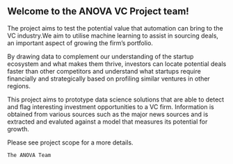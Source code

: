 <h2> Welcome to the ANOVA VC Project team! </h2>

The project aims to test the potential value that automation can bring to the VC industry.We aim to utilise machine learning to assist in sourcing deals, an important aspect of growing the firm’s portfolio.

By drawing data to complement our understanding of the startup ecosystem and what makes them thrive, investors can locate potential deals faster than other competitors and understand what startups require financially and strategically based on profiling similar ventures in other regions.

This project aims to prototype data science solutions that are  able to detect and flag interesting investment opportunities to a VC firm. Information is obtained from various sources such as the major news sources and is extracted and evaluted against a model that measures its potential for growth.

Please see project scope for a more details.


```
The ANOVA Team
```
